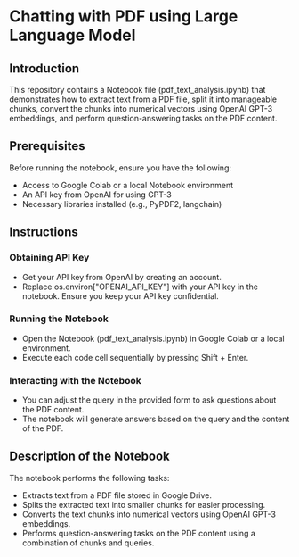 # Chatting with PDF  using Large Language Model

## Introduction

This repository contains a  Notebook file (pdf_text_analysis.ipynb) that demonstrates how to extract text from a PDF file, split it into manageable chunks, convert the chunks into numerical vectors using OpenAI GPT-3 embeddings, and perform question-answering tasks on the PDF content.

## Prerequisites 

Before running the notebook, ensure you have the following:

* Access to Google Colab or a local  Notebook environment
* An API key from OpenAI for using GPT-3
* Necessary libraries installed (e.g., PyPDF2, langchain)

## Instructions

### Obtaining API Key

* Get your API key from OpenAI by creating an account.
* Replace os.environ["OPENAI_API_KEY"] with your API key in the notebook. Ensure you keep your API key confidential.

### Running the Notebook

* Open the Notebook (pdf_text_analysis.ipynb) in Google Colab or a local environment.
* Execute each code cell sequentially by pressing Shift + Enter.

### Interacting with the Notebook 

* You can adjust the query in the provided form to ask questions about the PDF content.
* The notebook will generate answers based on the query and the content of the PDF.

## Description of the Notebook

The notebook performs the following tasks:

* Extracts text from a PDF file stored in Google Drive.
* Splits the extracted text into smaller chunks for easier processing.
* Converts the text chunks into numerical vectors using OpenAI GPT-3 embeddings.
* Performs question-answering tasks on the PDF content using a combination of chunks and queries.
